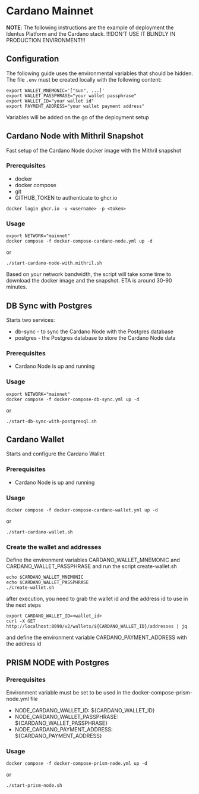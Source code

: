 # Cardano Mainnet

**NOTE**: The following instructions are the example of deployment the Identus Platform and the Cardano stack.
!!!DON'T USE IT BLINDLY IN PRODUCTION ENVIRONMENT!!!

## Configuration
The following guide uses the environmental variables that should be hidden.
The file `.env` must be created locally with the following content:

```shell
export WALLET_MNEMONIC='["sun", ...]'
export WALLET_PASSPHRASE="your wallet passphrase"
export WALLET_ID="your wallet id"
export PAYMENT_ADDRESS="your wallet payment address"
```
Variables will be added on the go of the deployment setup

## Cardano Node with Mithril Snapshot
Fast setup of the Cardano Node docker image with the Mithril snapshot

### Prerequisites
- docker
- docker compose
- git
- GITHUB_TOKEN to authenticate to ghcr.io
```shell
docker login ghcr.io -u <username> -p <token>
```

### Usage

```shell
export NETWORK="mainnet"
docker compose -f docker-compose-cardano-node.yml up -d
```
or
```shell
./start-cardano-node-with.mithril.sh
```

Based on your network bandwidth, the script will take some time to download the docker image and the snapshot. ETA is around 30-90 minutes.

## DB Sync with Postgres
Starts two services:
- db-sync - to sync the Cardano Node with the Postgres database
- postgres - the Postgres database to store the Cardano Node data

### Prerequisites
- Cardano Node is up and running

### Usage

```shell
export NETWORK="mainnet"
docker compose -f docker-compose-db-sync.yml up -d
```
or
```shell
./start-db-sync-with-postgresql.sh
```

## Cardano Wallet
Starts and configure the Cardano Wallet

### Prerequisites
- Cardano Node is up and running

### Usage

```shell
docker compose -f docker-compose-cardano-wallet.yml up -d
```
or
```shell
./start-cardano-wallet.sh
```

### Create the wallet and addresses
Define the environment variables CARDANO_WALLET_MNEMONIC and CARDANO_WALLET_PASSPHRASE and run the script create-wallet.sh

```shell
echo $CARDANO_WALLET_MNEMONIC
echo $CARDANO_WALLET_PASSPHRASE
./create-wallet.sh
```

after execution, you need to grab the wallet id and the address id to use in the next steps
```shell
export CARDANO_WALLET_ID=<wallet_id>
curl -X GET http://localhost:8090/v2/wallets/${CARDANO_WALLET_ID}/addresses | jq
```

and define the environment variable CARDANO_PAYMENT_ADDRESS with the address id

## PRISM NODE with Postgres

### Prerequisites
Environment variable must be set to be used in the docker-compose-prism-node.yml file
- NODE_CARDANO_WALLET_ID: ${CARDANO_WALLET_ID}
- NODE_CARDANO_WALLET_PASSPHRASE: ${CARDANO_WALLET_PASSPHRASE}
- NODE_CARDANO_PAYMENT_ADDRESS: ${CARDANO_PAYMENT_ADDRESS}

### Usage

```shell
docker compose -f docker-compose-prism-node.yml up -d
```
or
```shell
./start-prism-node.sh
```
